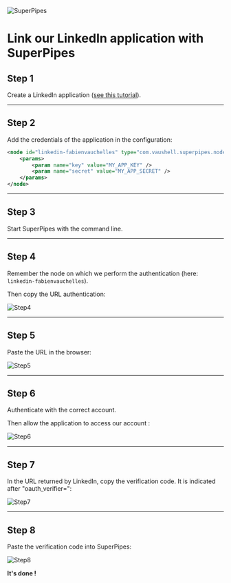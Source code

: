 ![SuperPipes](https://raw2.github.com/fabienvauchelles/superpipes/master/docs/images/logo_slogan238.png)


# Link our LinkedIn application with SuperPipes


## Step 1

Create a LinkedIn application ([see this tutorial](Create_LinkedIn_Application.md)).

---

## Step 2

Add the credentials of the application in the configuration:

```xml
<node id="linkedin-fabienvauchelles" type="com.vaushell.superpipes.nodes.linkedin.N_LNK_Post">
    <params>
        <param name="key" value="MY_APP_KEY" />
        <param name="secret" value="MY_APP_SECRET" />
    </params>
</node>
```

---

## Step 3

Start SuperPipes with the command line.

---

## Step 4

Remember the node on which we perform the authentication (here: `linkedin-fabienvauchelles`).

Then copy the URL authentication:

![Step4](https://raw2.github.com/fabienvauchelles/superpipes/master/docs/images/linkedin_link1.png)

---

## Step 5

Paste the URL in the browser:

![Step5](https://raw2.github.com/fabienvauchelles/superpipes/master/docs/images/linkedin_link2.png)

---

## Step 6

Authenticate with the correct account.

Then allow the application to access our account :

![Step6](https://raw2.github.com/fabienvauchelles/superpipes/master/docs/images/linkedin_link3.png)

---

## Step 7

In the URL returned by LinkedIn, copy the verification code. It is indicated after "oauth_verifier=":

![Step7](https://raw2.github.com/fabienvauchelles/superpipes/master/docs/images/linkedin_link4.png)

---

## Step 8

Paste the verification code into SuperPipes:

![Step8](https://raw2.github.com/fabienvauchelles/superpipes/master/docs/images/linkedin_link5.png)

__It's done !__
